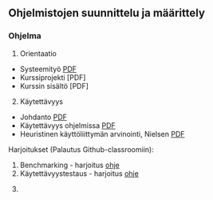 ## Ohjelmistojen suunnittelu ja määrittely

### Ohjelma

1. Orientaatio

- Systeemityö [PDF](http://www.leeniemi.net/syst19/materiaali/syst19.pdf)
- Kurssiprojekti [PDF]
- Kurssin sisältö [PDF]

2. Käytettävyys

- Johdanto [PDF](http://www.leeniemi.net/syst19/materiaali/Kayt_orientaatio.pdf)
- Käytettävyys ohjelmissa [PDF](http://www.leeniemi.net/syst19/materiaali/Kayt_ohjelmointi.pdf)
- Heuristinen käyttöliittymän arvinointi, Nielsen [PDF](http://www.leeniemi.net/syst19/materiaali/Kayt_Nielsen.pdf)

Harjoitukset (Palautus Github-classroomiin):
1) Benchmarking - harjoitus [ohje](http://www.leeniemi.net/syst19/index.php?sivu=hartyo1)
2) Käytettävyystestaus - harjoitus [ohje](https://omaareena-my.sharepoint.com/:b:/g/personal/tiina_partanen_edu_tampere_fi/EScBXMrdye9JgJ3GpbQnQWsBHqk73EqdSMciRXxE-CEtWg?e=bbnhSQ)

3. 
